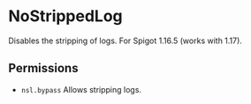 # NoStrippedLog
Disables the stripping of logs.
For Spigot 1.16.5 (works with 1.17).
## Permissions
  - `nsl.bypass`
    Allows stripping logs.
